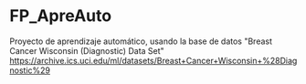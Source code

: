 # FP_ApreAuto
Proyecto de aprendizaje automático, usando la base de datos "Breast Cancer Wisconsin (Diagnostic) Data Set"
https://archive.ics.uci.edu/ml/datasets/Breast+Cancer+Wisconsin+%28Diagnostic%29

